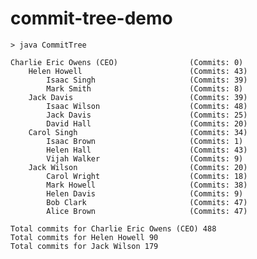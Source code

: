 # commit-tree-demo
    > java CommitTree
 
    Charlie Eric Owens (CEO)                (Commits: 0)
        Helen Howell                        (Commits: 43)
            Isaac Singh                     (Commits: 39)
            Mark Smith                      (Commits: 8)
        Jack Davis                          (Commits: 39)
            Isaac Wilson                    (Commits: 48)
            Jack Davis                      (Commits: 25)
            David Hall                      (Commits: 20)
        Carol Singh                         (Commits: 34)
            Isaac Brown                     (Commits: 1)
            Helen Hall                      (Commits: 43)
            Vijah Walker                    (Commits: 9)
        Jack Wilson                         (Commits: 20)
            Carol Wright                    (Commits: 18)
            Mark Howell                     (Commits: 38)
            Helen Davis                     (Commits: 9)
            Bob Clark                       (Commits: 47)
            Alice Brown                     (Commits: 47)

    Total commits for Charlie Eric Owens (CEO) 488
    Total commits for Helen Howell 90
    Total commits for Jack Wilson 179
